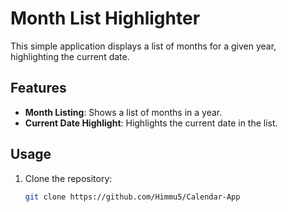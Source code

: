 # Month List Highlighter

This simple application displays a list of months for a given year, highlighting the current date.

## Features

- **Month Listing**: Shows a list of months in a year.
- **Current Date Highlight**: Highlights the current date in the list.

## Usage

1. Clone the repository:
   ```bash
   git clone https://github.com/Himmu5/Calendar-App
